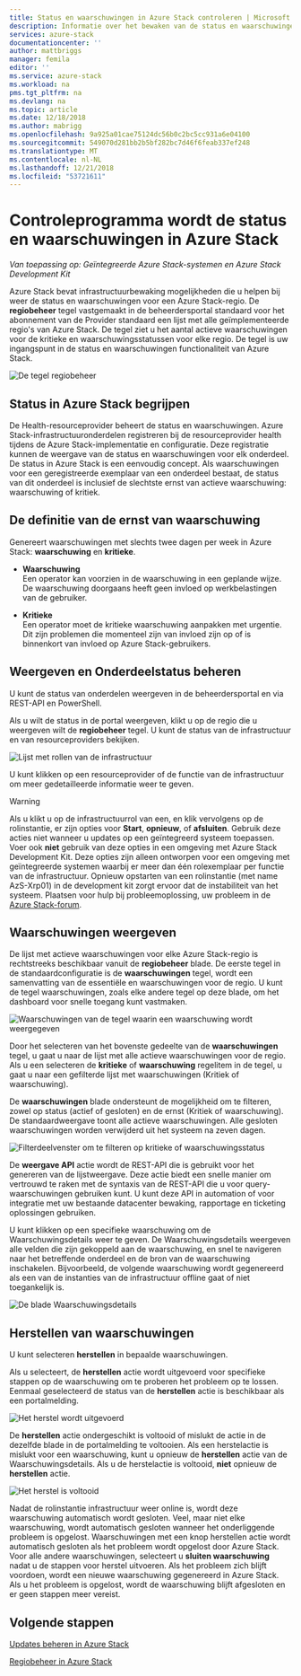 ```yaml
---
title: Status en waarschuwingen in Azure Stack controleren | Microsoft Docs
description: Informatie over het bewaken van de status en waarschuwingen in Azure Stack.
services: azure-stack
documentationcenter: ''
author: mattbriggs
manager: femila
editor: ''
ms.service: azure-stack
ms.workload: na
pms.tgt_pltfrm: na
ms.devlang: na
ms.topic: article
ms.date: 12/18/2018
ms.author: mabrigg
ms.openlocfilehash: 9a925a01cae75124dc56b0c2bc5cc931a6e04100
ms.sourcegitcommit: 549070d281bb2b5bf282bc7d46f6feab337ef248
ms.translationtype: MT
ms.contentlocale: nl-NL
ms.lasthandoff: 12/21/2018
ms.locfileid: "53721611"
---
```

# <a name="monitor-health-and-alerts-in-azure-stack"></a>Controleprogramma wordt de status en waarschuwingen in Azure Stack

*Van toepassing op: Geïntegreerde Azure Stack-systemen en Azure Stack Development Kit*

Azure Stack bevat infrastructuurbewaking mogelijkheden die u helpen bij weer de status en waarschuwingen voor een Azure Stack-regio. De **regiobeheer** tegel vastgemaakt in de beheerdersportal standaard voor het abonnement van de Provider standaard een lijst met alle geïmplementeerde regio's van Azure Stack. De tegel ziet u het aantal actieve waarschuwingen voor de kritieke en waarschuwingsstatussen voor elke regio. De tegel is uw ingangspunt in de status en waarschuwingen functionaliteit van Azure Stack.

![De tegel regiobeheer](media/azure-stack-monitor-health/image1.png)

## <a name="understand-health-in-azure-stack"></a>Status in Azure Stack begrijpen

De Health-resourceprovider beheert de status en waarschuwingen. Azure Stack-infrastructuuronderdelen registreren bij de resourceprovider health tijdens de Azure Stack-implementatie en configuratie. Deze registratie kunnen de weergave van de status en waarschuwingen voor elk onderdeel. De status in Azure Stack is een eenvoudig concept. Als waarschuwingen voor een geregistreerde exemplaar van een onderdeel bestaat, de status van dit onderdeel is inclusief de slechtste ernst van actieve waarschuwing: waarschuwing of kritiek.

## <a name="alert-severity-definition"></a>De definitie van de ernst van waarschuwing

Genereert waarschuwingen met slechts twee dagen per week in Azure Stack: **waarschuwing** en **kritieke**.

- **Waarschuwing**  
  Een operator kan voorzien in de waarschuwing in een geplande wijze. De waarschuwing doorgaans heeft geen invloed op werkbelastingen van de gebruiker.

- **Kritieke**  
  Een operator moet de kritieke waarschuwing aanpakken met urgentie. Dit zijn problemen die momenteel zijn van invloed zijn op of is binnenkort van invloed op Azure Stack-gebruikers.


## <a name="view-and-manage-component-health-state"></a>Weergeven en Onderdeelstatus beheren

U kunt de status van onderdelen weergeven in de beheerdersportal en via REST-API en PowerShell.

Als u wilt de status in de portal weergeven, klikt u op de regio die u weergeven wilt de **regiobeheer** tegel. U kunt de status van de infrastructuur en van resourceproviders bekijken.

![Lijst met rollen van de infrastructuur](media/azure-stack-monitor-health/image2.png)

U kunt klikken op een resourceprovider of de functie van de infrastructuur om meer gedetailleerde informatie weer te geven.

> [!WARNING]  
> Als u klikt u op de infrastructuurrol van een, en klik vervolgens op de rolinstantie, er zijn opties voor **Start**, **opnieuw**, of **afsluiten**. Gebruik deze acties niet wanneer u updates op een geïntegreerd systeem toepassen. Voer ook **niet** gebruik van deze opties in een omgeving met Azure Stack Development Kit. Deze opties zijn alleen ontworpen voor een omgeving met geïntegreerde systemen waarbij er meer dan één rolexemplaar per functie van de infrastructuur. Opnieuw opstarten van een rolinstantie (met name AzS-Xrp01) in de development kit zorgt ervoor dat de instabiliteit van het systeem. Plaatsen voor hulp bij probleemoplossing, uw probleem in de [Azure Stack-forum](https://aka.ms/azurestackforum).
>

## <a name="view-alerts"></a>Waarschuwingen weergeven

De lijst met actieve waarschuwingen voor elke Azure Stack-regio is rechtstreeks beschikbaar vanuit de **regiobeheer** blade. De eerste tegel in de standaardconfiguratie is de **waarschuwingen** tegel, wordt een samenvatting van de essentiële en waarschuwingen voor de regio. U kunt de tegel waarschuwingen, zoals elke andere tegel op deze blade, om het dashboard voor snelle toegang kunt vastmaken.

![Waarschuwingen van de tegel waarin een waarschuwing wordt weergegeven](media/azure-stack-monitor-health/image3.png)

Door het selecteren van het bovenste gedeelte van de **waarschuwingen** tegel, u gaat u naar de lijst met alle actieve waarschuwingen voor de regio. Als u een selecteren de **kritieke** of **waarschuwing** regelitem in de tegel, u gaat u naar een gefilterde lijst met waarschuwingen (Kritiek of waarschuwing). 

De **waarschuwingen** blade ondersteunt de mogelijkheid om te filteren, zowel op status (actief of gesloten) en de ernst (Kritiek of waarschuwing). De standaardweergave toont alle actieve waarschuwingen. Alle gesloten waarschuwingen worden verwijderd uit het systeem na zeven dagen.

![Filterdeelvenster om te filteren op kritieke of waarschuwingsstatus](media/azure-stack-monitor-health/alert-view.png)

De **weergave API** actie wordt de REST-API die is gebruikt voor het genereren van de lijstweergave. Deze actie biedt een snelle manier om vertrouwd te raken met de syntaxis van de REST-API die u voor query-waarschuwingen gebruiken kunt. U kunt deze API in automation of voor integratie met uw bestaande datacenter bewaking, rapportage en ticketing oplossingen gebruiken.

U kunt klikken op een specifieke waarschuwing om de Waarschuwingsdetails weer te geven. De Waarschuwingsdetails weergeven alle velden die zijn gekoppeld aan de waarschuwing, en snel te navigeren naar het betreffende onderdeel en de bron van de waarschuwing inschakelen. Bijvoorbeeld, de volgende waarschuwing wordt gegenereerd als een van de instanties van de infrastructuur offline gaat of niet toegankelijk is.  

![De blade Waarschuwingsdetails](media/azure-stack-monitor-health/alert-detail.png)

## <a name="repair-alerts"></a>Herstellen van waarschuwingen

U kunt selecteren **herstellen** in bepaalde waarschuwingen.

Als u selecteert, de **herstellen** actie wordt uitgevoerd voor specifieke stappen op de waarschuwing om te proberen het probleem op te lossen. Eenmaal geselecteerd de status van de **herstellen** actie is beschikbaar als een portalmelding.

![Het herstel wordt uitgevoerd](media/azure-stack-monitor-health/repair-in-progress.png)

De **herstellen** actie ondergeschikt is voltooid of mislukt de actie in de dezelfde blade in de portalmelding te voltooien.  Als een herstelactie is mislukt voor een waarschuwing, kunt u opnieuw de **herstellen** actie van de Waarschuwingsdetails. Als u de herstelactie is voltooid, **niet** opnieuw de **herstellen** actie.

![Het herstel is voltooid](media/azure-stack-monitor-health/repair-completed.png)

Nadat de rolinstantie infrastructuur weer online is, wordt deze waarschuwing automatisch wordt gesloten. Veel, maar niet elke waarschuwing, wordt automatisch gesloten wanneer het onderliggende probleem is opgelost. Waarschuwingen met een knop herstellen actie wordt automatisch gesloten als het probleem wordt opgelost door Azure Stack.  Voor alle andere waarschuwingen, selecteert u **sluiten waarschuwing** nadat u de stappen voor herstel uitvoeren. Als het probleem zich blijft voordoen, wordt een nieuwe waarschuwing gegenereerd in Azure Stack. Als u het probleem is opgelost, wordt de waarschuwing blijft afgesloten en er geen stappen meer vereist.

## <a name="next-steps"></a>Volgende stappen

[Updates beheren in Azure Stack](azure-stack-updates.md)

[Regiobeheer in Azure Stack](azure-stack-region-management.md)
